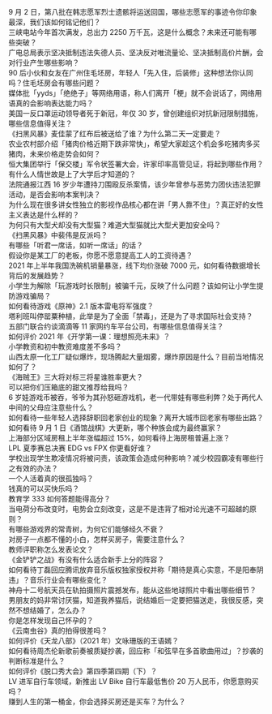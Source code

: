 9 月 2 日，第八批在韩志愿军烈士遗骸将运送回国，哪些志愿军的事迹令你印象最深，我们该如何铭记他们？  
三峡电站今年首次满发，总出力 2250 万千瓦，这是什么概念？未来还可能有哪些突破？  
广电总局表示坚决抵制违法失德人员、坚决反对唯流量论、坚决抵制高价片酬，会对行业产生哪些影响？  
90 后小伙和女友在广州住毛坯房，年轻人「先入住，后装修」这种想法你认同吗？住毛坯房会有哪些问题？  
媒体批「yyds」「绝绝子」等网络用语，称人们离开「梗」就不会说话了，网络用语真的会影响表达能力吗？  
美国一反口罩运动领导者死于新冠，年仅 30 岁，曾创建组织对抗新冠限制措施，哪些信息值得关注？  
《扫黑风暴》麦佳蒙了红布后被送给了谁？为什么第二天一定要走？  
农业农村部介绍「猪肉价格近期下跌非常快」，希望大家趁这个机会多吃猪肉多买猪肉，未来价格走势会如何？  
恒大集团举行「保交楼」军令状签署大会，许家印率高管见证，将起到哪些作用？  
有什么人情世故是上了大学后才知道的？  
法院通报江西 16 岁少年遭持刀围殴反杀案情，该少年曾参与恶势力团伙违法犯罪活动，是否会影响本案判决？  
为什么现在很多讲女性独立的影视作品核心都在讲「男人靠不住」？真正好的女性主义表达是什么样的？  
为何只有大型犬却没有大型猫？难道大型猫就比大型犬更加安全吗？  
《扫黑风暴》中裴伟是反派吗？  
有哪些「听君一席话，如听一席话」的话？  
假设你是某工厂的老板，你愿不愿意提高工人的工资待遇？  
2021 年上半年我国洗碗机销量暴涨，线下均价涨破 7000 元，如何看待数据增长背后的发展趋势？  
小学生为解除「玩游戏时长限制」被骗千元，反映了什么问题？该如何让小学生提防游戏骗局？  
如何看待游戏《原神》2.1 版本雷电将军强度？  
塔利班叫停罂粟种植，此举是为了全面「禁毒」，还是为了寻求国际社会支持？  
五部门联合约谈滴滴等 11 家网约车平台公司，有哪些信息值得关注？  
如何评价 2021 年《开学第一课：理想照亮未来》？  
小学教资和初中教资难度差不多吗？  
山西太原一化工厂疑似爆炸，现场腾起大量烟雾，爆炸原因是什么？目前当地情况如何了？  
《海贼王》三大将对标三将星谁胜率更大？  
可以把你们压箱底的甜文推荐给我吗？  
6 岁娃游戏币被吞，爷爷为其孙怒砸游戏机，老一代带娃有哪些利弊？处于两代人中间的父母应注意些什么？  
如何看待一些年轻人选择辞职回老家创业的现象？离开大城市回老家有哪些出路？  
如何看待 9 月 1 日《酒馆战棋》大更新，哪个种族会成为最终赢家？  
上海部分区域房租上半年涨幅超过 15%，如何看待上海房租普遍上涨？  
LPL 夏季赛总决赛 EDG vs FPX 你更看好谁？  
学校出现学生欺凌情况将被问责，该政策会造成何种影响？减少校园霸凌有哪些行之有效的办法？  
一个人活着真的很孤独吗？  
钱真的可以买快乐吗？  
教育学 333 如何答题能得高分？  
当电荷分布改变时，电势会立刻改变，这是不是违背了相对论光速不可超越的原则？  
有哪些游戏界的常青树，为何它们能够经久不衰？  
对房子一点都不懂的小白，怎样买房子，需要注意什么？  
教师评职称怎么发表论文？  
《金铲铲之战》有没有什么适合新手上分的阵容？  
如何看待丁磊回应腾讯放弃音乐版权独家授权并称「期待是真心实意，不是阳奉阴违」？音乐行业会有哪些变化？  
神舟十二号航天员在轨拍摄照片震撼发布，能从这些地球照片中看出哪些细节？  
男朋友的妈非常讨厌猫，知道我养猫后，说结婚后一定要把猫送走，我很反感，突然不想结婚了，怎么办？  
你是怎样发现自己怀孕的？  
《云南虫谷》真的拍得很差吗？  
如何评价《天龙八部》（2021 年）文咏珊版的王语嫣？  
如何看待周杰伦新歌前奏被质疑抄袭，回应称「和弦早在多首歌曲用过」？抄袭的判断标准是什么？  
如何评价《脱口秀大会》第四季第四期（下）？  
LV 进军自行车领域，新推出 LV Bike 自行车最低售价 20 万人民币，你愿意购买吗？  
赚到人生的第一桶金，你会选择买房还是买车？为什么？  
